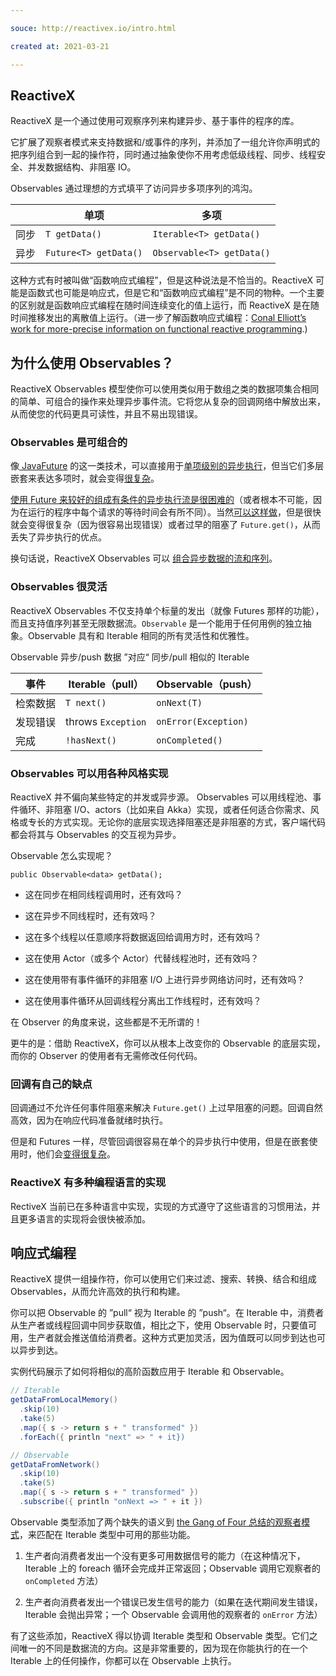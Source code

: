 ```yaml
---

souce: http://reactivex.io/intro.html

created at: 2021-03-21

---
```


## ReactiveX

ReactiveX 是一个通过使用可观察序列来构建异步、基于事件的程序的库。 

它扩展了观察者模式来支持数据和/或事件的序列，并添加了一组允许你声明式的把序列组合到一起的操作符，同时通过抽象使你不用考虑低级线程、同步、线程安全、并发数据结构、非阻塞 IO。 

Observables 通过理想的方式填平了访问异步多项序列的鸿沟。

|     | 单项  | 多项  |
| --- | --- | --- |
| 同步  | `T getData()` | `Iterable<T> getData()` |
| 异步  | `Future<T> getData()` | `Observable<T> getData()` |

这种方式有时被叫做“函数响应式编程”，但是这种说法是不恰当的。ReactiveX 可能是函数式也可能是响应式，但是它和“函数响应式编程”是不同的物种。一个主要的区别就是函数响应式编程在随时间连续变化的值上运行，而 ReactiveX 是在随时间推移发出的离散值上运行。（进一步了解函数响应式编程：[Conal Elliott’s work for more-precise information on functional reactive programming](https://github.com/conal/essence-and-origins-of-frp).) 

## 为什么使用 Observables？

ReactiveX Observables 模型使你可以使用类似用于数组之类的数据项集合相同的简单、可组合的操作来处理异步事件流。它将您从复杂的回调网络中解放出来，从而使您的代码更具可读性，并且不易出现错误。

### Observables 是可组合的

像[ JavaFuture](http://docs.oracle.com/javase/7/docs/api/java/util/concurrent/Future.html) 的这一类技术，可以直接用于[单项级别的异步执行](https://gist.github.com/4670979)，但当它们多层嵌套来表达多项时，就会变得[很复杂](https://gist.github.com/4671081)。 

[使用 Future 来较好的组成有条件的异步执行流是很困难的](https://gist.github.com/4671081#file-futuresb-java-L163)（或者根本不可能，因为在运行的程序中每个请求的等待时间会有所不同）。当然[可以这样做](http://www.amazon.com/gp/product/0321349601?ie=UTF8&tag=none0b69&linkCode=as2&camp=1789&creative=9325&creativeASIN=0321349601)，但是很快就会变得很复杂（因为很容易出现错误）或者过早的阻塞了 `Future.get()`，从而丢失了异步执行的优点。 

换句话说，ReactiveX Observables 可以 [组合异步数据的流和序列](https://github.com/Netflix/RxJava/wiki/How-To-Use#composition)。

### Observables 很灵活

ReactiveX Observables 不仅支持单个标量的发出（就像 Futures 那样的功能），而且支持值序列甚至无限数据流。`Observable` 是一个能用于任何用例的独立抽象。Observable 具有和 Iterable 相同的所有灵活性和优雅性。 

Observable 异步/push 数据 ”对应“ 同步/pull 相似的 Iterable

| 事件  | Iterable（pull） | Observable（push） |
| --- | --- | --- |
| 检索数据 | `T next()` | `onNext(T)` |
| 发现错误 | throws `Exception` | `onError(Exception)` |
| 完成  | `!hasNext()` | `onCompleted()` |

### Observables 可以用各种风格实现

ReactiveX 并不偏向某些特定的并发或异步源。 Observables 可以用线程池、事件循环、非阻塞 I/O、actors（比如来自 Akka）实现，或者任何适合你需求、风格或专长的方式实现。无论你的底层实现选择阻塞还是非阻塞的方式，客户端代码都会将其与 Observables 的交互视为异步。 

Observable 怎么实现呢？ 

`public Observable<data> getData();` 

- 这在同步在相同线程调用时，还有效吗？
  
- 这在异步不同线程时，还有效吗？
  
- 这在多个线程以任意顺序将数据返回给调用方时，还有效吗？
  
- 这在使用 Actor（或多个 Actor）代替线程池时，还有效吗？
  
- 这在使用带有事件循环的非阻塞 I/O 上进行异步网络访问时，还有效吗？
  
- 这在使用事件循环从回调线程分离出工作线程时，还有效吗？
  

在 Observer 的角度来说，这些都是不无所谓的！ 

更牛的是：借助 ReactiveX，你可以从根本上改变你的 Observable 的底层实现，而你的 Observer 的使用者有无需修改任何代码。

### 回调有自己的缺点

回调通过不允许任何事件阻塞来解决 `Future.get()` 上过早阻塞的问题。回调自然高效，因为在响应代码准备就绪时执行。 

但是和 Futures 一样，尽管回调很容易在单个的异步执行中使用，但是在嵌套使用时，他们会[变得很复杂](https://gist.github.com/4677544)。

### ReactiveX 有多种编程语言的实现

RectiveX 当前已在多种语言中实现，实现的方式遵守了这些语言的习惯用法，并且更多语言的实现将会很快被添加。

## 响应式编程

ReactiveX 提供一组操作符，你可以使用它们来过滤、搜索、转换、结合和组成 Observables，从而允许高效的执行和构建。 

你可以把 Observable 的 ”pull“ 视为 Iterable 的 ”push“。在 Iterable 中，消费者从生产者或线程回调中同步获取值，相比之下，使用 Observable 时，只要值可用，生产者就会推送值给消费者。这种方式更加灵活，因为值既可以同步到达也可以异步到达。 

实例代码展示了如何将相似的高阶函数应用于 Iterable 和 Observable。 

```java
// Iterable
getDataFromLocalMemory()
  .skip(10)
  .take(5)
  .map({ s -> return s + " transformed" })
  .forEach({ println "next" => " + it})

// Observable
getDataFromNetwork()
  .skip(10)
  .take(5)
  .map({ s -> return s + " transformed" })
  .subscribe({ println "onNext => " + it })
```

Observable 类型添加了两个缺失的语义到 [the Gang of Four 总结的观察者模式](http://en.wikipedia.org/wiki/Observer_pattern)，来匹配在 Iterable 类型中可用的那些功能。

1. 生产者向消费者发出一个没有更多可用数据信号的能力（在这种情况下，Iterable 上的 foreach 循环会完成并正常返回；Observable 调用它观察者的 `onCompleted` 方法）
  
2. 生产者向消费者发出一个错误已发生信号的能力（如果在迭代期间发生错误，Iterable 会抛出异常；一个 Observable 会调用他的观察者的 `onError` 方法）
  

有了这些添加，ReactiveX 得以协调 Iterable 类型和 Observable 类型。它们之间唯一的不同是数据流的方向。这是非常重要的，因为现在你能执行的在一个 Iterable 上的任何操作，你都可以在 Observable 上执行。
